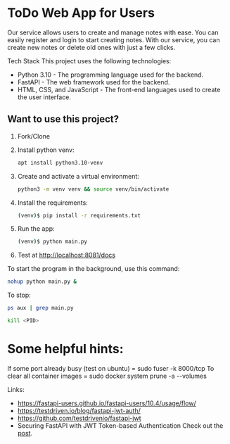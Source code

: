 # ToDo Web App for Users

Our service allows users to create and manage notes with ease. You can easily register and login to start creating notes. With our service, you can create new notes or delete old ones with just a few clicks.

Tech Stack
This project uses the following technologies:

- Python 3.10 - The programming language used for the backend.
- FastAPI - The web framework used for the backend.
- HTML, CSS, and JavaScript - The front-end languages used to create the user interface.

## Want to use this project?

1. Fork/Clone

1. Install python venv:

    ```sh
    apt install python3.10-venv
    ```

1. Create and activate a virtual environment:

    ```sh
    python3 -m venv venv && source venv/bin/activate
    ```

1. Install the requirements:

    ```sh
    (venv)$ pip install -r requirements.txt
    ```

1. Run the app:

    ```sh
    (venv)$ python main.py
    ```

1. Test at [http://localhost:8081/docs](http://localhost:8081/docs)

To start the program in the background, use this command:
```sh
nohup python main.py &
```

To stop:
```sh
ps aux | grep main.py
```
```sh
kill <PID>
```

# Some helpful hints:

If some port already busy (test on ubuntu) = sudo fuser -k 8000/tcp
To clear all container images              = sudo docker system prune -a --volumes

Links:
- https://fastapi-users.github.io/fastapi-users/10.4/usage/flow/
- https://testdriven.io/blog/fastapi-jwt-auth/
- https://github.com/testdrivenio/fastapi-jwt
- Securing FastAPI with JWT Token-based Authentication
Check out the [post](https://testdriven.io/blog/fastapi-jwt-auth/).